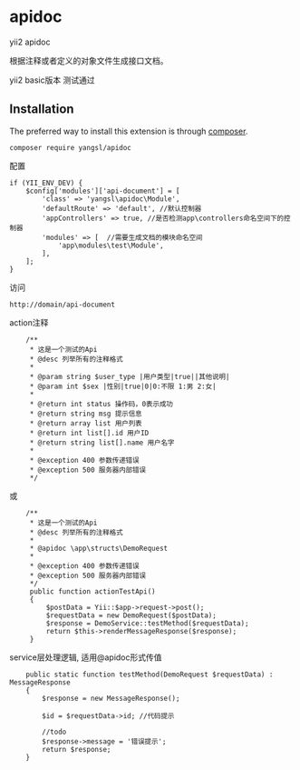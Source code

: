 # apidoc
yii2 apidoc

根据注释或者定义的对象文件生成接口文档。

yii2 basic版本 测试通过

Installation
------------

The preferred way to install this extension is through [composer](http://getcomposer.org/download/).


```
composer require yangsl/apidoc

```
配置
```
if (YII_ENV_DEV) {
    $config['modules']['api-document'] = [
        'class' => 'yangsl\apidoc\Module',
        'defaultRoute' => 'default', //默认控制器
        'appControllers' => true, //是否检测app\controllers命名空间下的控制器
        'modules' => [  //需要生成文档的模块命名空间
            'app\modules\test\Module',
        ],
    ];
}
```

访问
```
http://domain/api-document

```
action注释
```
    /**
     * 这是一个测试的Api
     * @desc 列举所有的注释格式
     *
     * @param string $user_type |用户类型|true||其他说明|
     * @param int $sex |性别|true|0|0:不限 1:男 2:女|
     *
     * @return int status 操作码，0表示成功
     * @return string msg 提示信息
     * @return array list 用户列表
     * @return int list[].id 用户ID
     * @return string list[].name 用户名字
     *
     * @exception 400 参数传递错误
     * @exception 500 服务器内部错误
     */
```
或

```
    /**
     * 这是一个测试的Api
     * @desc 列举所有的注释格式
     *
     * @apidoc \app\structs\DemoRequest
     *
     * @exception 400 参数传递错误
     * @exception 500 服务器内部错误
     */
     public function actionTestApi()
     {
         $postData = Yii::$app->request->post();
         $requestData = new DemoRequest($postData);
         $response = DemoService::testMethod($requestData);
         return $this->renderMessageResponse($response);
     }

```
service层处理逻辑, 适用@apidoc形式传值

```
    public static function testMethod(DemoRequest $requestData) : MessageResponse
    {
        $response = new MessageResponse();

        $id = $requestData->id; //代码提示

        //todo
        $response->message = '错误提示';
        return $response;
    }

```